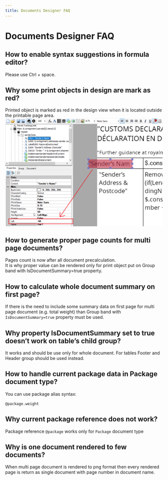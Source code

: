 ```yaml
---
title: Documents Designer FAQ
---
```


# Documents Designer FAQ

## How to enable syntax suggestions in formula editor?
Please use Ctrl + space.

## Why some print objects in design are mark as red?
Printed object is marked as red in the design view when it is located outside the printable page area. 
![](./images/object-out-of-print-area.png)

## How to generate proper page counts for multi page documents?
Pages count is now after all document precalculation.  
It is why proper value can be rendered only for print object put on Group band with IsDocumentSummary=true property.

## How to calculate whole document summary on first page?
If there is the need to include some summary data on first page for multi page document (e.g. total weight)
than Group band with `IsDocumentSummary=true` property must be used.

## Why property IsDocumentSummary set to true doesn’t work on table’s child group?
It works and should be use only for whole document. For tables Footer and Header group should be used instead.

## How to handle current package data in Package document type?
You can use package alias syntax:
```code
@package.weight
```

## Why current package reference does not work?
Package reference `@package` works only for `Package` document type

## Why is one document rendered to few documents?
When multi page document is rendered to png format then every rendered page is return as single document with page number in document name.  
